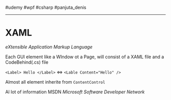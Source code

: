 #udemy #wpf #csharp  #panjuta_denis 






------
# XAML
*eXtensible Application Markup Language*

Each GUI element like a WIndow ot a Page, will consist of a XAML file and a CodeBehind(.cs) file

`<Label> Hello </Label>` <=> `<Lable Content="Hello" />`


Almost all element inherite from `ContentControl`

Al lot of information MSDN *Microsoft Software Developer Network* 










